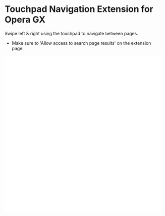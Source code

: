 # Touchpad Navigation Extension for Opera GX
Swipe left & right using the touchpad to navigate between pages.

- Make sure to 'Allow access to search page results' on the extension page.

![Picture](assets/2-drag.png)
